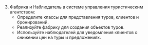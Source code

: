 3. Фабрика и Наблюдатель в системе управления туристическим агентством:
   - Определите классы для представления туров, клиентов и бронирований.
   - Реализуйте фабрику для создания объектов туров.
   - Используйте наблюдателей для уведомления клиентов о снижении цен на туры и предложениях.
